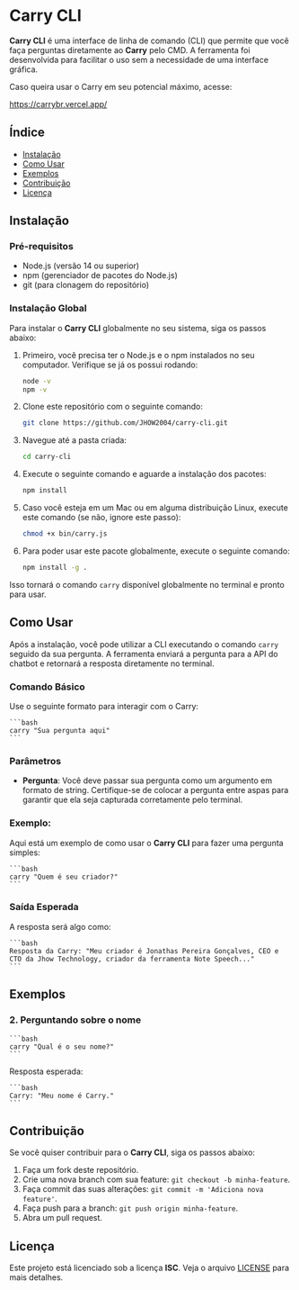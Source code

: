 # Carry CLI

**Carry CLI** é uma interface de linha de comando (CLI) que permite que você faça perguntas diretamente ao **Carry** pelo CMD. A ferramenta foi desenvolvida para facilitar o uso sem a necessidade de uma interface gráfica.

Caso queira usar o Carry em seu potencial máximo, acesse:

https://carrybr.vercel.app/

## Índice

- [Instalação](#instalação)
- [Como Usar](#como-usar)
- [Exemplos](#exemplos)
- [Contribuição](#contribuição)
- [Licença](#licença)

## Instalação

### Pré-requisitos

- Node.js (versão 14 ou superior)
- npm (gerenciador de pacotes do Node.js)
- git (para clonagem do repositório)

### Instalação Global

Para instalar o **Carry CLI** globalmente no seu sistema, siga os passos abaixo:

1. Primeiro, você precisa ter o Node.js e o npm instalados no seu computador. Verifique se já os possui rodando:

    ```bash
    node -v
    npm -v
    ```

2. Clone este repositório com o seguinte comando:

    ```bash
    git clone https://github.com/JHOW2004/carry-cli.git
    ```

3. Navegue até a pasta criada:

    ```bash
    cd carry-cli
    ```

4. Execute o seguinte comando e aguarde a instalação dos pacotes:

    ```bash
    npm install
    ```

5. Caso você esteja em um Mac ou em alguma distribuição Linux, execute este comando (se não, ignore este passo):

    ```bash
    chmod +x bin/carry.js
    ```

6. Para poder usar este pacote globalmente, execute o seguinte comando:

    ```bash
    npm install -g .
    ```

Isso tornará o comando `carry` disponível globalmente no terminal e pronto para usar.

## Como Usar

Após a instalação, você pode utilizar a CLI executando o comando `carry` seguido da sua pergunta. A ferramenta enviará a pergunta para a API do chatbot e retornará a resposta diretamente no terminal.

### Comando Básico

Use o seguinte formato para interagir com o Carry:

    ```bash
    carry "Sua pergunta aqui"
    ```

### Parâmetros

- **Pergunta**: Você deve passar sua pergunta como um argumento em formato de string. Certifique-se de colocar a pergunta entre aspas para garantir que ela seja capturada corretamente pelo terminal.

### Exemplo:

Aqui está um exemplo de como usar o **Carry CLI** para fazer uma pergunta simples:

    ```bash
    carry "Quem é seu criador?"
    ```

### Saída Esperada

A resposta será algo como:

    ```bash
    Resposta da Carry: "Meu criador é Jonathas Pereira Gonçalves, CEO e CTO da Jhow Technology, criador da ferramenta Note Speech..."
    ```

## Exemplos

### 2. Perguntando sobre o nome

    ```bash
    carry "Qual é o seu nome?"
    ```

Resposta esperada:

    ```bash
    Carry: "Meu nome é Carry."
    ```

## Contribuição

Se você quiser contribuir para o **Carry CLI**, siga os passos abaixo:

1. Faça um fork deste repositório.
2. Crie uma nova branch com sua feature: `git checkout -b minha-feature`.
3. Faça commit das suas alterações: `git commit -m 'Adiciona nova feature'`.
4. Faça push para a branch: `git push origin minha-feature`.
5. Abra um pull request.

## Licença

Este projeto está licenciado sob a licença **ISC**. Veja o arquivo [LICENSE](LICENSE) para mais detalhes.
